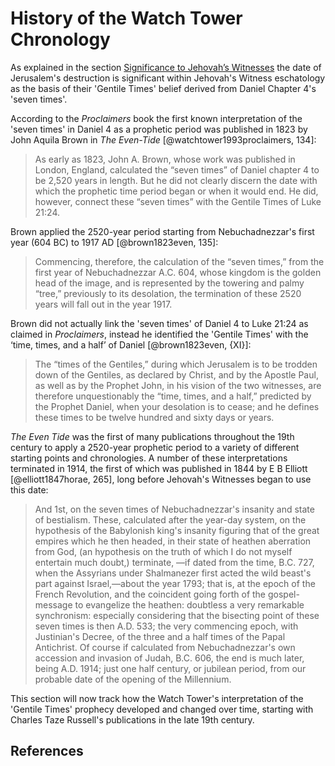 # History of the Watch Tower Chronology

As explained in the section [Significance to Jehovah’s Witnesses](../../introduction/significance.md) the date of
Jerusalem's destruction is significant within Jehovah's Witness eschatology as the basis of their 'Gentile Times' belief
derived from Daniel Chapter 4's 'seven times'.

According to the _Proclaimers_ book the first known interpretation of the 'seven times' in Daniel 4 as a prophetic
period was published in 1823 by John Aquila Brown in _The Even-Tide_ [@watchtower1993proclaimers, 134]:

> As early as 1823, John A. Brown, whose work was published in London, England, calculated the “seven times” of Daniel
> chapter 4 to be 2,520 years in length. But he did not clearly discern the date with which the prophetic time period
> began or when it would end. He did, however, connect these “seven times” with the Gentile Times of Luke 21:24.

Brown applied the 2520-year period starting from Nebuchadnezzar's first year (604 BC) to 1917 AD [@brown1823even, 135]:

> Commencing, therefore, the calculation of the “seven times,” from the first year of Nebuchadnezzar A.C. 604, whose
> kingdom is the golden head of the image, and is represented by the towering and palmy “tree,” previously to its
> desolation, the termination of these 2520 years will fall out in the year 1917.

Brown did not actually link the 'seven times' of Daniel 4 to Luke 21:24 as claimed in _Proclaimers_, instead he
identified the 'Gentile Times' with the ‘time, times, and a half’ of Daniel [@brown1823even, {XI}]:

> The “times of the Gentiles,” during which Jerusalem is to be trodden down of the Gentiles, as declared by Christ, and
> by the Apostle Paul, as well as by the Prophet John, in his vision of the two witnesses, are therefore unquestionably
> the “time, times, and a half,” predicted by the Prophet Daniel, when your desolation is to cease; and he defines these
> times to be twelve hundred and sixty days or years.

_The Even Tide_ was the first of many publications throughout the 19th century to apply a 2520-year prophetic period to
a variety of different starting points and chronologies. A number of these interpretations terminated in 1914, the first
of which was published in 1844 by E B Elliott [@elliott1847horae, 265], long before Jehovah's Witnesses began to use
this date:

> And 1st, on the seven times of Nebuchadnezzar's insanity and state of bestialism. These, calculated after the year-day
> system, on the hypothesis of the Babylonish king's insanity figuring that of the great empires which he then headed,
> in their state of heathen aberration from God, (an hypothesis on the truth of which I do not myself entertain much
> doubt,) terminate, —if dated from the time, B.C. 727, when the Assyrians under Shalmanezer first acted the wild
> beast's part against Israel,—about the year 1793; that is, at the epoch of the French Revolution, and the coincident
> going forth of the gospel-message to evangelize the heathen: doubtless a very remarkable synchronism: especially
> considering that the bisecting point of these seven times is then A.D. 533; the very commencing epoch, with
> Justinian's Decree, of the three and a half times of the Papal Antichrist. Of course if calculated from
> Nebuchadnezzar's own accession and invasion of Judah, B.C. 606, the end is much later, being A.D. 1914; just one half
> century, or jubilean period, from our probable date of the opening of the Millennium.

This section will now track how the Watch Tower's interpretation of the 'Gentile Times' prophecy developed and changed
over time, starting with Charles Taze Russell's publications in the late 19th century.

## References
